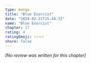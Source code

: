```yaml
---
type: manga
title: "Blue Exorcist"
date: "2024-02-21T15:44:32"
name: "Blue Exorcist"
chapter: 17
rating: 4
ratingEmoji: ⭐️⭐️⭐️⭐️
share: false
---
```


_[No review was written for this chapter]_
